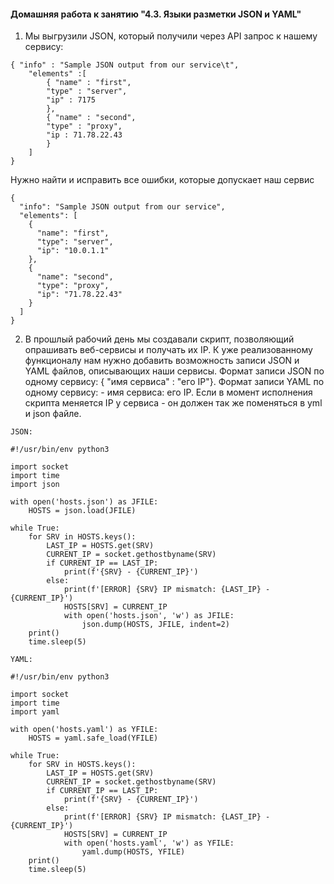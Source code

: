 #### Домашняя работа к занятию "4.3. Языки разметки JSON и YAML"

1. Мы выгрузили JSON, который получили через API запрос к нашему сервису:
```
{ "info" : "Sample JSON output from our service\t",
    "elements" :[
        { "name" : "first",
        "type" : "server",
        "ip" : 7175 
        },
        { "name" : "second",
        "type" : "proxy",
        "ip : 71.78.22.43
        }
    ]
}
```
Нужно найти и исправить все ошибки, которые допускает наш сервис

```
{
  "info": "Sample JSON output from our service",
  "elements": [
    {
      "name": "first",
      "type": "server",
      "ip": "10.0.1.1"
    },
    {
      "name": "second",
      "type": "proxy",
      "ip": "71.78.22.43"
    }
  ]
}
```
2. В прошлый рабочий день мы создавали скрипт, позволяющий опрашивать веб-сервисы и получать их IP. К уже реализованному функционалу нам нужно добавить возможность записи JSON и YAML файлов, описывающих наши сервисы. Формат записи JSON по одному сервису: { "имя сервиса" : "его IP"}. Формат записи YAML по одному сервису: - имя сервиса: его IP. Если в момент исполнения скрипта меняется IP у сервиса - он должен так же поменяться в yml и json файле.
```
JSON:

#!/usr/bin/env python3

import socket
import time
import json

with open('hosts.json') as JFILE:
    HOSTS = json.load(JFILE)   

while True:    
    for SRV in HOSTS.keys():
        LAST_IP = HOSTS.get(SRV)
        CURRENT_IP = socket.gethostbyname(SRV)    
        if CURRENT_IP == LAST_IP:
            print(f'{SRV} - {CURRENT_IP}')
        else:
            print(f'[ERROR] {SRV} IP mismatch: {LAST_IP} - {CURRENT_IP}')
            HOSTS[SRV] = CURRENT_IP
            with open('hosts.json', 'w') as JFILE:
                json.dump(HOSTS, JFILE, indent=2)           
    print()    
    time.sleep(5)
```
```
YAML:

#!/usr/bin/env python3

import socket
import time
import yaml

with open('hosts.yaml') as YFILE:
    HOSTS = yaml.safe_load(YFILE)

while True:    
    for SRV in HOSTS.keys():
        LAST_IP = HOSTS.get(SRV)
        CURRENT_IP = socket.gethostbyname(SRV)    
        if CURRENT_IP == LAST_IP:
            print(f'{SRV} - {CURRENT_IP}')
        else:
            print(f'[ERROR] {SRV} IP mismatch: {LAST_IP} - {CURRENT_IP}')
            HOSTS[SRV] = CURRENT_IP
            with open('hosts.yaml', 'w') as YFILE:
                yaml.dump(HOSTS, YFILE)           
    print()    
    time.sleep(5)
```
